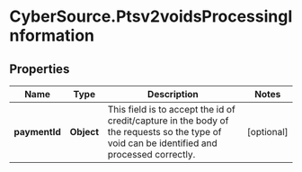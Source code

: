 # CyberSource.Ptsv2voidsProcessingInformation

## Properties
Name | Type | Description | Notes
------------ | ------------- | ------------- | -------------
**paymentId** | **Object** | This field is to accept the id of credit/capture in the body of the requests so the type of void can be identified and processed correctly. | [optional] 


